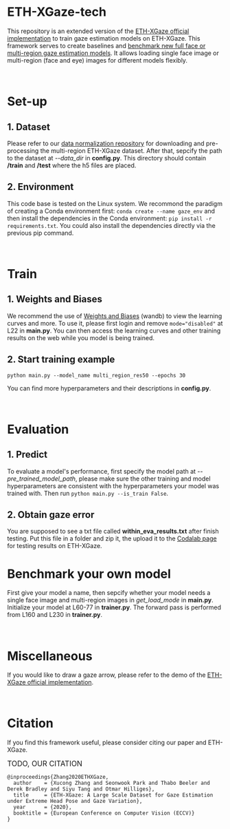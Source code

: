 # ETH-XGaze-tech
This repository is an extended version of the [ETH-XGaze official implementation](https://github.com/xucong-zhang/ETH-XGaze) to train gaze estimation models on ETH-XGaze. This framework serves to create baselines and [benchmark new full face or multi-region gaze estimation models](#benchmark-your-own-model). It allows loading single face image or multi-region (face and eye) images for different models flexibly.

<br/>

# Set-up

## 1. Dataset
Please refer to our [data normalization repository](https://github.com/X-Shi/Data-Normalization-Gaze-Estimation) for downloading and pre-processing the multi-region ETH-XGaze dataset. After that, sepcify the path to the dataset at *--data_dir* in **config.py**. This directory should contain **/train** and **/test** where the h5 files are placed. 

## 2. Environment
This code base is tested on the Linux system. We recommond the paradigm of creating a Conda environment first:
`conda create --name gaze_env` and then install the dependencies in the Conda environment: `pip install -r requirements.txt`. You could also install the dependencies directly via the previous pip command. 

<br/>

# Train

## 1. Weights and Biases
We recommend the use of [Weights and Biases](https://wandb.ai/) (wandb) to view the learning curves and more. To use it, please first login and remove `mode="disabled"` at L22 in **main.py**. You can then access the learning curves and other training results on the web while you model is being trained.

## 2. Start training example
`python main.py --model_name multi_region_res50 --epochs 30`

You can find more hyperparameters and their descriptions in **config.py**. 

<br/>

# Evaluation

## 1. Predict
To evaluate a model's performance, first specify the model path at *--pre_trained_model_path*, please make sure the other training and model hyperparameters are consistent with the hyperparameters your model was trained with. Then run `python main.py --is_train False`. 

## 2. Obtain gaze error
You are supposed to see a txt file called **within_eva_results.txt** after finish testing. Put this file in a folder and zip it, the upload it to the [Codalab page](https://codalab.lisn.upsaclay.fr/competitions/7423) for testing results on ETH-XGaze. 

# Benchmark your own model
First give your model a name, then sepcify whether your model needs a single face image and multi-region images in *get_load_mode* in **main.py**. Initialize your model at L60-77 in **trainer.py**. The forward pass is performed from L160 and L230 in **trainer.py**. 

<br/>

# Miscellaneous

If you would like to draw a gaze arrow, please refer to the demo of the [ETH-XGaze official implementation](https://github.com/xucong-zhang/ETH-XGaze). 

<br/>

# Citation
If you find this framework useful, please consider citing our paper and ETH-XGaze. 

<span style="font-size:larger;">TODO, OUR CITATION</span>

    @inproceedings{Zhang2020ETHXGaze,
      author    = {Xucong Zhang and Seonwook Park and Thabo Beeler and Derek Bradley and Siyu Tang and Otmar Hilliges},
      title     = {ETH-XGaze: A Large Scale Dataset for Gaze Estimation under Extreme Head Pose and Gaze Variation},
      year      = {2020},
      booktitle = {European Conference on Computer Vision (ECCV)}
    }

<br/>


